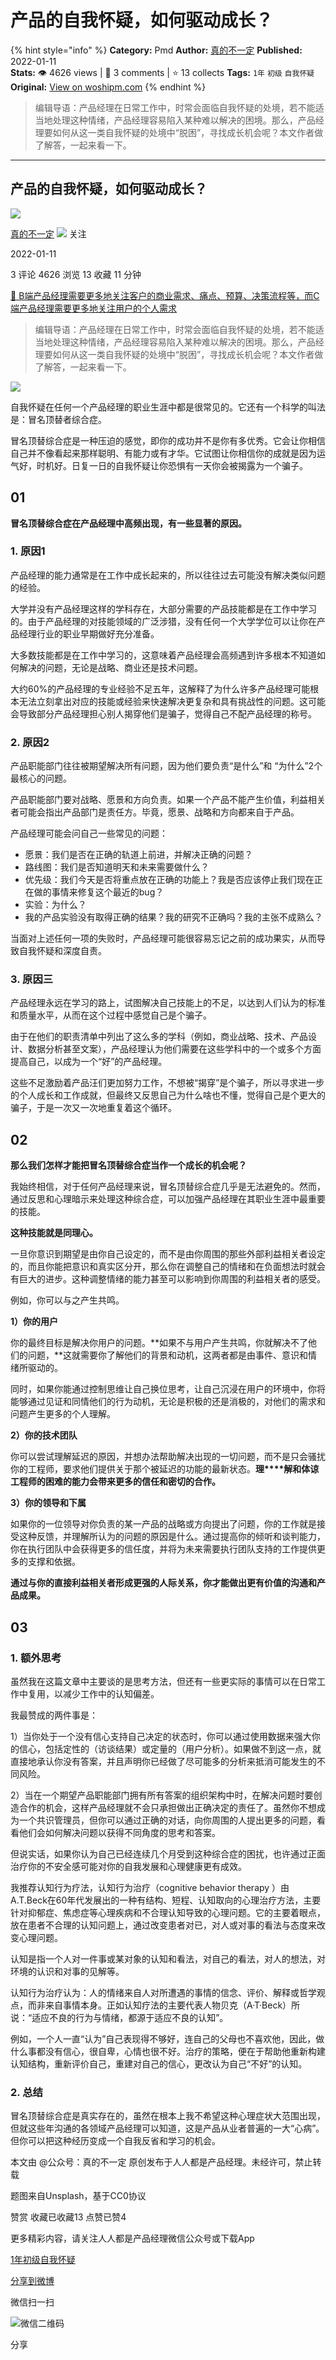 # ​产品的自我怀疑，如何驱动成长？
{% hint style="info" %}
**Category:** Pmd
**Author:** [真的不一定](https://www.woshipm.com/u/903304)
**Published:** 2022-01-11  
**Stats:** 👁️ 4626 views | 💬 3 comments | ⭐ 13 collects
**Tags:** `1年` `初级` `自我怀疑`
**Original:** [View on woshipm.com](https://www.woshipm.com/pmd/5283373.html)
{% endhint %}
> 编辑导语：产品经理在日常工作中，时常会面临自我怀疑的处境，若不能适当地处理这种情绪，产品经理容易陷入某种难以解决的困境。那么，产品经理要如何从这一类自我怀疑的处境中“脱困”，寻找成长机会呢？本文作者做了解答，一起来看一下。

---

## ​产品的自我怀疑，如何驱动成长？

[![](https://image.woshipm.com/wp-files/2021/12/UYoq48gD9FAnUpFR6pAu.png!/both/72x72)](https://www.woshipm.com/u/903304)

[真的不一定](https://www.woshipm.com/u/903304) ![](https://static.woshipm.com/tag/1101_1@2x.png) 关注

2022-01-11

3 评论 4626 浏览 13 收藏 11 分钟

[🔗 B端产品经理需要更多地关注客户的商业需求、痛点、预算、决策流程等，而C端产品经理需要更多地关注用户的个人需求](https://ke.qidianla.com/courses/bcpm)

> 编辑导语：产品经理在日常工作中，时常会面临自我怀疑的处境，若不能适当地处理这种情绪，产品经理容易陷入某种难以解决的困境。那么，产品经理要如何从这一类自我怀疑的处境中“脱困”，寻找成长机会呢？本文作者做了解答，一起来看一下。

![](https://image.woshipm.com/wp-files/2022/01/wh7Beu4bt0xN4Ij7k7J3.jpg)

自我怀疑在任何一个产品经理的职业生涯中都是很常见的。它还有一个科学的叫法是：冒名顶替者综合症。

冒名顶替综合症是一种压迫的感觉，即你的成功并不是你有多优秀。它会让你相信自己并不像看起来那样聪明、有能力或有才华。它试图让你相信你的成就是因为运气好，时机好。日复一日的自我怀疑让你恐惧有一天你会被揭露为一个骗子。

## 01

**冒名顶替综合症在产品经理中高频出现，有一些显著的原因。**

### 1\. 原因1

产品经理的能力通常是在工作中成长起来的，所以往往过去可能没有解决类似问题的经验。

大学并没有产品经理这样的学科存在，大部分需要的产品技能都是在工作中学习的。由于产品经理的对技能领域的广泛涉猎，没有任何一个大学学位可以让你在产品经理行业的职业早期做好充分准备。

大多数技能都是在工作中学习的，这意味着产品经理会高频遇到许多根本不知道如何解决的问题，无论是战略、商业还是技术问题。

大约60%的产品经理的专业经验不足五年，这解释了为什么许多产品经理可能根本无法立刻拿出对应的技能或经验来快速解决更复杂和具有挑战性的问题。这可能会导致部分产品经理担心别人揭穿他们是骗子，觉得自己不配产品经理的称号。

### 2\. 原因2

产品职能部门往往被期望解决所有问题，因为他们要负责“是什么”和 “为什么”2个最核心的问题。

产品职能部门要对战略、愿景和方向负责。如果一个产品不能产生价值，利益相关者可能会指出产品部门是责任方。毕竟，愿景、战略和方向都来自于产品。

产品经理可能会问自己一些常见的问题：

*   愿景：我们是否在正确的轨道上前进，并解决正确的问题？
*   路线图：我们是否知道明天和未来需要做什么？
*   优先级：我们今天是否将重点放在正确的功能上？我是否应该停止我们现在正在做的事情来修复这个最近的bug？
*   实验：为什么？
*   我的产品实验没有取得正确的结果？我的研究不正确吗？我的主张不成熟么？

当面对上述任何一项的失败时，产品经理可能很容易忘记之前的成功果实，从而导致自我怀疑和深度自责。

### 3\. 原因三

产品经理永远在学习的路上，试图解决自己技能上的不足，以达到人们认为的标准和质量水平，从而在这个过程中感觉自己是个骗子。

由于在他们的职责清单中列出了这么多的学科（例如，商业战略、技术、产品设计、数据分析甚至文案），产品经理认为他们需要在这些学科中的一个或多个方面提高自己，以成为一个“好”的产品经理。

这些不足激励着产品汪们更加努力工作，不想被“揭穿”是个骗子，所以寻求进一步的个人成长和工作成就，但最终又反思自己为什么啥也不懂，觉得自己是个更大的骗子，于是一次又一次地重复着这个循环。

## 02

**那么我们怎样才能把冒名顶替综合症当作一个成长的机会呢？**

我始终相信，对于任何产品经理来说，冒名顶替综合症几乎是无法避免的。然而，通过反思和心理暗示来处理这种综合症，可以加强产品经理在其职业生涯中最重要的技能。

**这种技能就是同理心。**

一旦你意识到期望是由你自己设定的，而不是由你周围的那些外部利益相关者设定的，而且你能把意识和真实区分开，那么你在调整自己的情绪和在负面想法时就会有巨大的进步。这种调整情绪的能力甚至可以影响到你周围的利益相关者的感受。

例如，你可以与之产生共鸣。

**1）你的用户**

你的最终目标是解决你用户的问题。**如果不与用户产生共鸣，你就解决不了他们的问题，**这就需要你了解他们的背景和动机，这两者都是由事件、意识和情绪所驱动的。

同时，如果你能通过控制思维让自己换位思考，让自己沉浸在用户的环境中，你将能够通过见证和同情他们的行为动机，无论是积极的还是消极的，对他们的需求和问题产生更多的个人理解。

**2）你的技术团队**

你可以尝试理解延迟的原因，并想办法帮助解决出现的一切问题，而不是只会骚扰你的工程师，要求他们提供关于那个被延迟的功能的最新状态。**理****解和体谅工程师的困难的能力会带来更多的信任和密切的合作。**

**3）你的领导和下属**

如果你的一位领导对你负责的某一产品的战略或方向提出了问题，你的工作就是接受这种反馈，并理解所认为的问题的原因是什么。通过提高你的倾听和谈判能力，你在执行团队中会获得更多的信任度，并将为未来需要执行团队支持的工作提供更多的支撑和依据。

**通过与你的直接利益相关者形成更强的人际关系，你才能做出更有价值的沟通和产品成果。**

## 03

### 1\. 额外思考

虽然我在这篇文章中主要谈的是思考方法，但还有一些更实际的事情可以在日常工作中复用，以减少工作中的认知偏差。

我最赞成的两件事是：

1）当你处于一个没有信心支持自己决定的状态时，你可以通过使用数据来强大你的信心，包括定性的（访谈结果）或定量的（用户分析）。如果做不到这一点，就直接地承认你没有答案，并且声明你已经做了尽可能多的分析来抵消可能发生的不同风险。

2）当在一个期望产品职能部门拥有所有答案的组织架构中时，在解决问题时要创造合作的机会，这样产品经理就不会只承担做出正确决定的责任了。虽然你不想成为一个共识管理员，但你可以通过正确的对话，向你周围的人提出更多的问题，看看他们会如何解决问题以获得不同角度的思考和答案。

但说实话，如果你认为自己已经连续几个月受到这种综合症的困扰，也许通过正面治疗你的不安全感可能对你的自我发展和心理健康更有成效。

我推荐认知行为疗法，认知行为治疗（cognitive behavior therapy ）由A.T.Beck在60年代发展出的一种有结构、短程、认知取向的心理治疗方法，主要针对抑郁症、焦虑症等心理疾病和不合理认知导致的心理问题。它的主要着眼点，放在患者不合理的认知问题上，通过改变患者对已，对人或对事的看法与态度来改变心理问题。

认知是指一个人对一件事或某对象的认知和看法，对自己的看法，对人的想法，对环境的认识和对事的见解等。

认知行为治疗认为：人的情绪来自人对所遭遇的事情的信念、评价、解释或哲学观点，而非来自事情本身。正如认知疗法的主要代表人物贝克（A·T·Beck）所说：“适应不良的行为与情绪，都源于适应不良的认知”。

例如，一个人一直“认为”自己表现得不够好，连自己的父母也不喜欢他，因此，做什么事都没有信心，很自卑，心情也很不好。治疗的策略，便在于帮助他重新构建认知结构，重新评价自己，重建对自己的信心，更改认为自己“不好”的认知。

### 2\. 总结

冒名顶替综合症是真实存在的，虽然在根本上我不希望这种心理症状大范围出现，但就这些年沟通的各领域产品经理可以知道，这是产品从业者普遍的一大“心病”。但你可以把这种经历变成一个自我反省和学习的机会。

本文由 @公众号：真的不一定 原创发布于人人都是产品经理。未经许可，禁止转载

题图来自Unsplash，基于CC0协议

赞赏 收藏已收藏13 点赞已赞4

更多精彩内容，请关注人人都是产品经理微信公众号或下载App

[1年](https://www.woshipm.com/tag/1%e5%b9%b4)[初级](https://www.woshipm.com/tag/%e5%88%9d%e7%ba%a7)[自我怀疑](https://www.woshipm.com/tag/%e8%87%aa%e6%88%91%e6%80%80%e7%96%91)

[分享到微博](https://service.weibo.com/share/share.php?appkey=2775287854&title=​产品的自我怀疑，如何驱动成长？&url=https://www.woshipm.com/pmd/5283373.html&pic=https://image.woshipm.com/wp-files/2022/01/wh7Beu4bt0xN4Ij7k7J3.jpg)

微信扫一扫

![微信二维码](https://api.pwmqr.com/qrcode/create/?url=https://www.woshipm.com/pmd/5283373.html)

分享